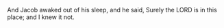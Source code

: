 And Jacob awaked out of his sleep, and he said, Surely the LORD is in this place; and I knew it not.
